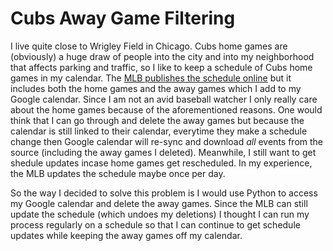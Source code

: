 # Cubs Away Game Filtering

I live quite close to Wrigley Field in Chicago. Cubs home games are (obviously) a huge draw of people into the city and into my neighborhood that affects parking and traffic, so I like to keep a schedule of Cubs home games in my calendar. The [MLB publishes the schedule online](https://www.mlb.com/cubs/schedule/2021-08) but it includes both the home games and the away games which I add to my Google calendar. Since I am not an avid baseball watcher I only really care about the home games because of the aforementioned reasons. One would think that I can go through and delete the away games but because the calendar is still linked to their calendar, everytime they make a schedule change then Google calendar will re-sync and download _all_ events from the source (including the away games I deleted). Meanwhile, I still want to get shedule updates incase home games get rescheduled. In my experience, the MLB updates the schedule maybe once per day.

So the way I decided to solve this problem is I would use Python to access my Google calendar and delete the away games. Since the MLB can still update the schedule (which undoes my deletions) I thought I can run my process regularly on a schedule so that I can continue to get schedule updates while keeping the away games off my calendar.

